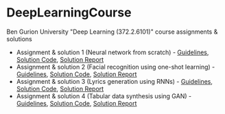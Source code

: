 # DeepLearningCourse
Ben Gurion University "Deep Learning (372.2.6101)" course assignments &amp; solutions

- Assignment & solution 1 (Neural network from scratch) - [Guidelines](Assignment_1/Assignment_Guidelines.pdf), [Solution Code](Assignment_1/Assignment_Solution_Code.ipynb), [Solution Report](Assignment_1/Assignment_Solution_Report.pdf)
- Assignment & solution 2 (Facial recognition using one-shot learning) - [Guidelines](Assignment_2/Assignment_Guidelines.pdf), [Solution Code](Assignment_2/Assignment_Solution_Code.ipynb), [Solution Report](Assignment_2/Assignment_Solution_Report.pdf)
- Assignment & solution 3 (Lyrics generation using RNNs) - [Guidelines](Assignment_3/Assignment_Guidelines.pdf), [Solution Code](Assignment_3/Assignment_Solution_Code.ipynb), [Solution Report](Assignment_3/Assignment_Solution_Report.pdf)
- Assignment & solution 4 (Tabular data synthesis using GAN) - [Guidelines](Assignment_4/Assignment_Guidelines.pdf), [Solution Code](Assignment_4/Assignment_Solution_Code.ipynb), [Solution Report](Assignment_4/Assignment_Solution_Report.pdf)

